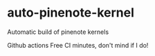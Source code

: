 # auto-pinenote-kernel
Automatic build of pinenote kernels

Github actions Free CI minutes, don't mind if I do!

